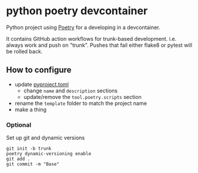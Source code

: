 # python poetry devcontainer

Python project using [Poetry](https://python-poetry.org/) for a developing in a devcontainer.

It contains GitHub action workflows for trunk-based development. i.e. always work and push on "trunk". Pushes that fail either flake8 or pytest will
be rolled back.

## How to configure

* update [pyproject.toml](pyproject.toml)
  * change `name` and `description` sections
  * update/remove the `tool.poetry.scripts` section
* rename the `template` folder to match the project name
* make a thing

### Optional

Set up git and dynamic versions
```shell
git init -b trunk
poetry dynamic-versioning enable
git add .
git commit -m "Base"
```
